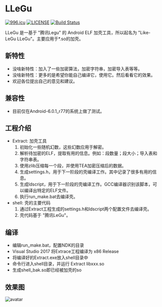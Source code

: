 # LLeGu

[![996.icu](https://img.shields.io/badge/link-996.icu-red.svg)](https://996.icu)  [![LICENSE](https://img.shields.io/badge/license-Anti%20996-blue.svg)](https://github.com/996icu/996.ICU/blob/master/LICENSE) [![Build Status](https://travis-ci.org/joemccann/dillinger.svg?branch=master)](https://travis-ci.org/joemccann/dillinger)

LLeGu 是一基于 "腾讯Legu" 的 Android ELF 加壳工具，所以起名为 "Like-LeGu LLeGu"。主要应用于*.so的加壳。

## 新特性

  - 没啥新特性：加入了一些加密算法，加密字符串，加密导入表等等。
  - 没啥新特性：更多的是希望你能自己编译它，使用它。然后看看它的效果。
  - 欢迎各位提出自己的意见和建议。

## 兼容性
  - 目前仅在Android-6.0.1_r77的系统上做了测试。

## 工程介绍
  - Extract: 加壳工具
    1. 初始化一些随机幻数，这些幻数应用于解密。
    2. 解析待加密的ELF，提取有用的信息。例如：段数量；段大小；导入表和字符串表。
    3. 使用zlib压缩每一个段，并使用TEA加密压缩后的数据。
    4. 生成settings.h，用于下一阶段的壳编译工作。其中记录了很多有用的信息。
    5. 生成ldscript，用于下一阶段的壳编译工作。GCC编译器识别该脚本，可以编译出特定的ELF文件。
    6. 执行run_make.bat去编译壳。
  - shell: 壳的主要代码
    1. 通过Extract工程生成的settings.h和ldscript两个配置文件去编译壳。
    2. 壳代码基于 "腾讯LeGu"。

## 编译
  - 编辑run_make.bat，配置NDK的目录
  - Visual Studio 2017 将Extrace工程编译为 x86 Release
  - 将编译好的Extract.exe放入shell目录中
  - 命令行进入shell目录，并运行 Extract libxxx.so
  - 生成shell_bak.so即已经被加壳的so

## 效果图
![avatar](https://github.com/CCint3/LLeGu/blob/master/test.png?raw=true)
